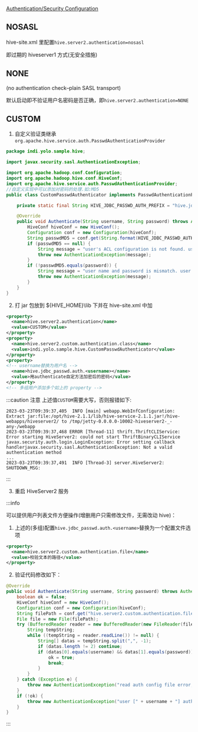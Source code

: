 [Authentication/Security Configuration](https://cwiki.apache.org/confluence/display/Hive/Setting+Up+HiveServer2#SettingUpHiveServer2-Configuration)

## NOSASL

hive-site.xml 里配置`hive.server2.authentication=nosasl`

即过期的 hiveserver1 方式(无安全措施)

## NONE

(no authentication check–plain SASL transport)

默认启动即不验证用户名密码是否正确，即`hive.server2.authentication=NONE`

## CUSTOM

1. 自定义验证类继承 `org.apache.hive.service.auth.PasswdAuthenticationProvider`

```java
package indi.yolo.sample.hive;

import javax.security.sasl.AuthenticationException;

import org.apache.hadoop.conf.Configuration;
import org.apache.hadoop.hive.conf.HiveConf;
import org.apache.hive.service.auth.PasswdAuthenticationProvider;
//自定义实现中可以添加对密码的处理.如:MD5
public class CustomPasswdAuthenticator implements PasswdAuthenticationProvider {

    private static final String HIVE_JDBC_PASSWD_AUTH_PREFIX = "hive.jdbc_passwd.auth.%s";

    @Override
    public void Authenticate(String username, String password) throws AuthenticationException {
        HiveConf hiveConf = new HiveConf();
        Configuration conf = new Configuration(hiveConf);
        String passwdMD5 = conf.get(String.format(HIVE_JDBC_PASSWD_AUTH_PREFIX, username));
        if (passwdMD5 == null) {
            String message = "user's ACL configuration is not found. user:" + username;
            throw new AuthenticationException(message);
        }
        if (!passwdMD5.equals(password)) {
            String message = "user name and password is mismatch. user:" + username;
            throw new AuthenticationException(message);
        }
    }
}
```

2. 打 jar 包放到 ${HIVE_HOME}\lib 下并在 hive-site.xml 中加

```xml
<property>
  <name>hive.server2.authentication</name>
  <value>CUSTOM</value>
</property>
<property>
  <name>hive.server2.custom.authentication.class</name>
  <value>indi.yolo.sample.hive.CustomPasswdAuthenticator</value>
</property>
<property>
<!-- username替换为用户名 -->
  <name>hive.jdbc_passwd.auth.<username></name>
  <value>用authenticate自定方法加密后的密码</value>
</property>
<!-- 多组用户添加多个如上的 property -->
```

:::caution 注意
上述值`CUSTOM`需要大写，否则报错如下:

```log
2023-03-23T09:39:37,405  INFO [main] webapp.WebInfConfiguration: Extract jar:file:/opt/hive-2.1.1/lib/hive-service-2.1.1.jar!/hive-webapps/hiveserver2/ to /tmp/jetty-0.0.0.0-10002-hiveserver2-_-any-/webapp
2023-03-23T09:39:37,468 ERROR [Thread-11] thrift.ThriftCLIService: Error starting HiveServer2: could not start ThriftBinaryCLIService
javax.security.auth.login.LoginException: Error setting callback handlerjavax.security.sasl.AuthenticationException: Not a valid authentication method
...
2023-03-23T09:39:37,491  INFO [Thread-3] server.HiveServer2: SHUTDOWN_MSG:
```

:::

3. 重启 HiveServer2 服务

:::info

可以提供用户列表文件方便操作(增删用户只需修改文件，无需改动 hive)：

1. 上述的(多组)配置`hive.jdbc_passwd.auth.<username>`替换为一个配置文件选项

```xml
<property>
  <name>hive.server2.custom.authentication.file</name>
  <value>校验文本的路径</value>
</property>
```

2. 验证代码修改如下：

```java
@Override
public void Authenticate(String username, String password) throws AuthenticationException {
    boolean ok = false;
    HiveConf hiveConf = new HiveConf();
    Configuration conf = new Configuration(hiveConf);
    String filePath = conf.get("hive.server2.custom.authentication.file");
    File file = new File(filePath);
    try (BufferedReader reader = new BufferedReader(new FileReader(file))) {
        String tempString;
        while ((tempString = reader.readLine()) != null) {
            String[] datas = tempString.split(",", -1);
            if (datas.length != 2) continue;
            if (datas[0].equals(username) && datas[1].equals(password)) {
                ok = true;
                break;
            }
        }
    } catch (Exception e) {
        throw new AuthenticationException("read auth config file error, [" + filePath + "] ..", e);
    }
    if (!ok) {
        throw new AuthenticationException("user [" + username + "] auth check fail .. ");
    }
}
```

:::
